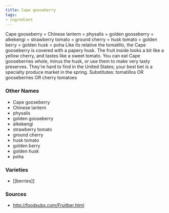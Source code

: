 ```yaml
---
title: Cape gooseberry
tags:
- ingredient
---
```

Cape gooseberry = Chinese lantern = physalis = golden gooseberry = alkekengi = strawberry tomato = ground cherry = husk tomato = golden berry = golden husk = poha Like its relative the tomatillo, the Cape gooseberry is covered with a papery husk. The fruit inside looks a bit like a yellow cherry, and tastes like a sweet tomato. You can eat Cape gooseberries whole, minus the husk, or use them to make very tasty preserves. They're hard to find in the United States; your best bet is a specialty produce market in the spring. Substitutes: tomatillos OR gooseberries OR cherry tomatoes

### Other Names

* Cape gooseberry
* Chinese lantern
* physalis
* golden gooseberry
* alkekengi
* strawberry tomato
* ground cherry
* husk tomato
* golden berry
* golden husk
* poha

### Varieties

* [[berries]]

### Sources
* http://foodsubs.com/Fruitber.html
